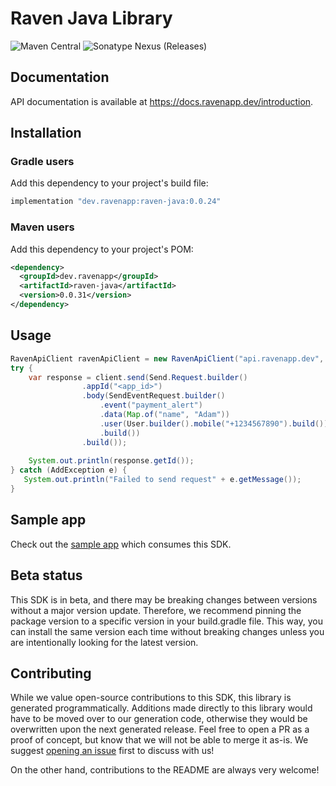 # Raven Java Library

![Maven Central](https://img.shields.io/maven-central/v/dev.ravenapp/raven-java) 
![Sonatype Nexus (Releases)](https://img.shields.io/nexus/r/dev.ravenapp/raven-java?server=https%3A%2F%2Fs01.oss.sonatype.org)

## Documentation

API documentation is available at <https://docs.ravenapp.dev/introduction>.

## Installation

### Gradle users

Add this dependency to your project's build file:

```groovy
implementation "dev.ravenapp:raven-java:0.0.24"
```

### Maven users

Add this dependency to your project's POM:

```xml
<dependency>
  <groupId>dev.ravenapp</groupId>
  <artifactId>raven-java</artifactId>
  <version>0.0.31</version>
</dependency>
```

## Usage

```java
RavenApiClient ravenApiClient = new RavenApiClient("api.ravenapp.dev", Authorization.of("AuthKey <auth>"));
try {
    var response = client.send(Send.Request.builder()
                .appId("<app_id>")
                .body(SendEventRequest.builder()
                    .event("payment_alert")
                    .data(Map.of("name", "Adam"))
                    .user(User.builder().mobile("+1234567890").build())
                    .build())
                .build());
    
    System.out.println(response.getId());
} catch (AddException e) {
   System.out.println("Failed to send request" + e.getMessage());
}
```

## Sample app

Check out the [sample app](sample-app/src/main/java/sample/App.java) which consumes this SDK.

## Beta status

This SDK is in beta, and there may be breaking changes between versions without a major version update. Therefore, we recommend pinning the package version to a specific version in your build.gradle file. This way, you can install the same version each time without breaking changes unless you are intentionally looking for the latest version.

## Contributing

While we value open-source contributions to this SDK, this library is generated programmatically. Additions made directly to this library would have to be moved over to our generation code, otherwise they would be overwritten upon the next generated release. Feel free to open a PR as a proof of concept, but know that we will not be able to merge it as-is. We suggest [opening an issue](https://github.com/ravenappdev/raven-java) first to discuss with us!

On the other hand, contributions to the README are always very welcome!
